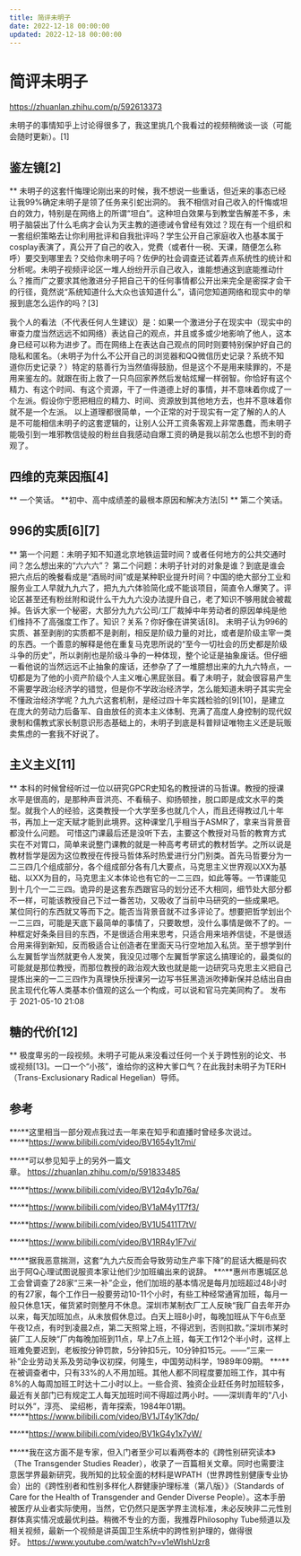 ```yaml
---
title: 简评未明子
date: 2022-12-18 00:00:00
updated: 2022-12-18 00:00:00
---
```



# 简评未明子
https://zhuanlan.zhihu.com/p/592613373

未明子的事情知乎上讨论得很多了，我这里挑几个我看过的视频稍微谈一谈（可能会随时更新）。[1]

## 鉴左镜[2]
**
未明子的这套忏悔理论刚出来的时候，我不想说一些重话，但近来的事态已经让我99%确定未明子是领了任务来引蛇出洞的。
我不相信对自己收入的忏悔或坦白的效力，特别是在网络上的所谓“坦白”。这种坦白效果与到教堂告解差不多，未明子脑袋出了什么毛病才会认为天主教的道德诫令曾经有效过？现在有一个组织和一套组织策略去让你利用批评和自我批评吗？学生公开自己家庭收入也基本属于cosplay表演了，真公开了自己的收入，党费（或者什一税、天课，随便怎么称呼）要交到哪里去？交给你未明子吗？佐伊的社会调查还试着弄点系统性的统计和分析呢。未明子视频评论区一堆人纷纷开示自己收入，谁能想通这到底能推动什么？推而广之要求其他激进分子把自己干的任何事情都公开出来完全是密探才会干的行径，竟然说“系统知道什么大众也该知道什么”，请问您知道网络和现实中的举报到底怎么运作的吗？[3]

我个人的看法（不代表任何人生建议）是：如果一个激进分子在现实中（现实中的审查力度当然远远不如网络）表达自己的观点，并且或多或少地影响了他人，这本身已经可以称为进步了。而在网络上在表达自己观点的同时则要特别保护好自己的隐私和匿名。（未明子为什么不公开自己的浏览器和QQ微信历史记录？系统不知道你历史记录？）特定的慈善行为当然值得鼓励，但是这个不是用来赎罪的，不是用来鉴左的。就跟在街上救了一只鸟回家养然后发帖炫耀一样弱智。你恰好有这个精力、有这个时间、有这个资源，干了一件道德上好的事情，并不意味着你成了一个左派。假设你宁愿把相应的精力、时间、资源放到其他地方去，也并不意味着你就不是一个左派。
以上道理都很简单，一个正常的对于现实有一定了解的人的人是不可能相信未明子的这套逻辑的，让别人公开工资条客观上非常愚蠢，而未明子能吸引到一堆邪教信徒般的粉丝自我感动自爆工资的确是我以前怎么也想不到的奇观了。
## 四维的克莱因瓶[4]
**
一个笑话。
**初中、高中成绩差的最根本原因和解决方法[5]
**
第二个笑话。
## 996的实质[6][7]
**
第一个问题：未明子知不知道北京地铁运营时间？或者任何地方的公共交通时间？怎么想出来的“六六六”？
第二个问题：未明子针对的对象是谁？到底是谁会把六点后的晚餐看成是“酒局时间”或是某种职业提升时间？中国的绝大部分工业和服务业工人早就九九六了，把九九六体验简化成不能谈项目，简直令人爆笑了。评论区甚至还有粉丝附和说什么干九九六没办法提升自己，老了知识不够用就会被裁掉。告诉大家一个秘密，大部分九九六公司/工厂裁掉中年劳动者的原因单纯是他们维持不了高强度工作了。知识？关系？你好像在讲笑话[8]。
未明子认为996的实质、甚至剥削的实质都不是剥削，相反是阶级力量的对比，或者是阶级主宰一类的东西。一个善意的解释是他在重复马克思所说的“至今一切社会的历史都是阶级斗争的历史”，所以剥削也是阶级斗争的一种体现，整个论证是抽象废话。但仔细一看他说的当然远远不止抽象的废话，还参杂了了一堆臆想出来的九九六特点，一切都是为了他的小资产阶级个人主义唯心黑屁张目。看了未明子，就会很容易产生不需要学政治经济学的错觉，但是你不学政治经济学，怎么能知道未明子其实完全不懂政治经济学呢？九九六这套机制，是经过四十年实践检验的[9][10]，是建立在庞大的劳动力后备军、自由放任的资本主义体制、充满了高度人身控制的现代奴隶制和儒教式家长制意识形态基础上的，未明子到底是科普辩证唯物主义还是玩贩卖焦虑的一套我不好说了。
## 主义主义[11]
**
本科的时候曾经听过一位以研究GPCR史知名的教授讲的马哲课。教授的授课水平是很高的，是那种声音洪亮、不看稿子、抑扬顿挫，脱口即是成文水平的类型。就我个人的经验，这类教授一个大学至多也就几个人，而且还得教过几十年书，再加上一定天赋才能到此境界。这种课堂几乎相当于ASMR了，拿来当背景音都没什么问题。
可惜这门课最后还是没听下去，主要这个教授对马哲的教育方式实在不对胃口，简单来说整门课教的就是一种高考考研式的教材哲学。之所以说是教材哲学是因为这位教授在传授马哲体系时热爱进行分门别类。首先马哲要分为一二三四几个组成部分，各个组成部分各有几大要点，马克思主义世界观以XX为基础、以XX为目的，马克思主义本体论也有它的一二三四，如此等等。一节课能见到十几个一二三四。诡异的是这套东西跟官马的划分还不大相同，细节处大部分都不一样，可能该教授自己下过一番苦功，又吸收了当前中马研究的一些成果吧。
某位同行的东西就又等而下之。能否当背景音就不过多评论了。想要把哲学划出个一二三四，可能是天底下最简单的事情了，只要敢想，没什么事情是做不了的。一种框定好条条目目的东西，不是很适合用来思考，只适合用来培养信徒，不是很适合用来得到新知，反而极适合让创造者在里面天马行空地加入私货。至于想学到什么左翼哲学当然就更令人发笑，我没见过哪个左翼哲学家这么搞理论的，最类似的可能就是那位教授，而那位教授的政治观大致也就是能一边研究马克思主义把自己提炼出来的一二三四作为真理快乐授课另一边写书狂黑造派吹捧新保并总结出自由民主现代化等人类基本价值观的这么一个构成，可以说和官马完美同构了。
发布于 2021-05-10 21:08
## 糖的代价[12]
**
极度卑劣的一段视频。未明子可能从来没看过任何一个关于跨性别的论文、书或视频[13]。一口一个“小孩”，谁给你的这种大爹口气？在此我封未明子为TERH（Trans-Exclusionary Radical Hegelian）导师。
## 参考
**^**这里相当一部分观点我过去一年来在知乎和直播时曾经多次说过。
**^**https://www.bilibili.com/video/BV1654y1t7mi/

**^**可以参见知乎上的另外一篇文章。 https://zhuanlan.zhihu.com/p/591833485

**^**https://www.bilibili.com/video/BV12q4y1p76a/

**^**https://www.bilibili.com/video/BV1aM4y1T7f3/

**^**https://www.bilibili.com/video/BV1U5411T7tV/

**^**https://www.bilibili.com/video/BV1RR4y1F7vi/

**^**据我恶意揣测，这套“九九六反而会导致劳动生产率下降”的屁话大概是码农出于阿Q心理试图说服资本家让他们少加班编出来的说辞。
**^**惠州市惠城区总工会曾调查了28家“三来一补”企业，他们加班的基本情况是每月加班超过48小时的有27家，每个工作日一般要劳动10-11个小时，有些工种经常通宵加班，每月一般只休息1天，催货紧时则整月不休息。深圳市某制衣厂工人反映“我厂自去年开办以来，每天加班加点，从未放假休息过。白天上班8小时，每晚加班从下午6点至午夜12点，有时到凌晨2点，第二天照常上班，不得迟到，否则扣款。”深圳市某时装厂工人反映“厂内每晚加班到11点，早上7点上班，每天工作12个半小时，这样上班难免要迟到，老板按分钟罚款，5分钟扣5元，10分钟扣15元。——“三来一补”企业劳动关系及劳动争议初探，何隆生，中国劳动科学，1989年09期。
**^**在被调查者中，只有33%的人不用加班。其他人都不同程度要加班工作，其中有8%的人每周加班工时达十二小时以上。一些合资、独资企业赶任务时加班较多，最近有关部门已有规定工人每天加班时间不得超过两小时。——深圳青年的“八小时以外”，淳亮、 梁绍彬，青年探索，1984年01期。
**^**https://www.bilibili.com/video/BV1JT4y1K7dp/

**^**https://www.bilibili.com/video/BV1kG4y1x7yW/

**^**我在这方面不是专家，但入门者至少可以看两卷本的《跨性别研究读本》（The Transgender Studies Reader），收录了一百篇相关文章。同时也需要注意医学界最新研究，我所知的比较全面的材料是WPATH（世界跨性别健康专业协会）出的《跨性别者和性别多样化人群健康护理标准（第八版）》（Standards of Care for the Health of Transgender and Gender Diverse People）。这本手册被医疗从业者实际使用，当然，它仍然只是医学界主流标准，未必反映非二元性别群体真实情况或最优利益。稍微不专业的方面，我推荐Philosophy Tube频道以及相关视频，最新一个视频是讲英国卫生系统中的跨性别护理的，做得很好。 https://www.youtube.com/watch?v=v1eWIshUzr8
